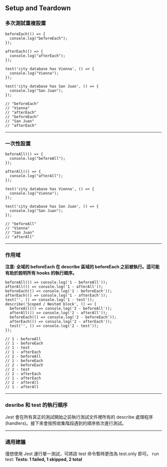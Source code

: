 ## Setup and Teardown

### 多次測試重複設置

```javascript=
beforeEach(() => {
  console.log("beforeEach");
});

afterEach(() => {
  console.log("afterEach");
});

test('city database has Vienna', () => {
  console.log("Vienna");
});

test('city database has San Juan', () => {
  console.log("San Juan");
});

// "beforeEach"
// "Vienna"
// "afterEach"
// "beforeEach"
// "San Juan"
// "afterEach"
```

---

### 一次性設置

```javascript=
beforeAll(() => {
  console.log("beforeAll");
});

afterAll(() => {
  console.log("afterAll");
});

test('city database has Vienna', () => {
  console.log("Vienna");
});

test('city database has San Juan', () => {
  console.log("San Juan");
});

// "beforeAll"
// "Vienna"
// "San Juan"
// "afterAll"
```

---

### 作用域

**注意: 全域的 beforeEach 在 describe 區域的 beforeEach 之前被執行。這可能有助於說明所有 hooks 的執行順序。**

```javascript=
beforeAll(() => console.log('1 - beforeAll'));
afterAll(() => console.log('1 - afterAll'));
beforeEach(() => console.log('1 - beforeEach'));
afterEach(() => console.log('1 - afterEach'));
test('', () => console.log('1 - test'));
describe('Scoped / Nested block', () => {
  beforeAll(() => console.log('2 - beforeAll'));
  afterAll(() => console.log('2 - afterAll'));
  beforeEach(() => console.log('2 - beforeEach'));
  afterEach(() => console.log('2 - afterEach'));
  test('', () => console.log('2 - test'));
});

// 1 - beforeAll
// 1 - beforeEach
// 1 - test
// 1 - afterEach
// 2 - beforeAll
// 1 - beforeEach
// 2 - beforeEach
// 2 - test
// 2 - afterEach
// 1 - afterEach
// 2 - afterAll
// 1 - afterAll
```

---

### desribe 和 test 的執行順序

Jest 會在所有真正的測試開始之前執行測試文件裡所有的 describe 處理程序 (handlers)。接下來會按照收集階段遇到的順序依次進行測試。

---

### 通用建議

僅想使用 Jest 運行單一測試，可將該 test 命令暫時更改為 test.only 即可。
run test: **Tests: 1 failed, 1 skipped, 2 total**